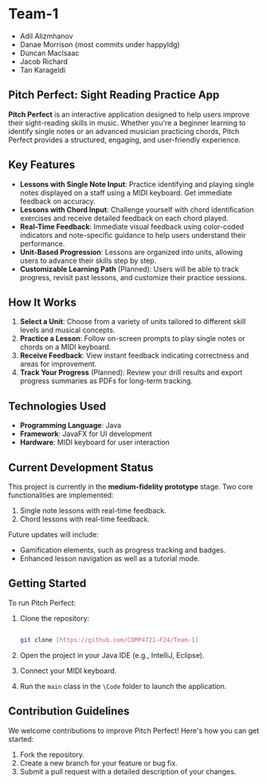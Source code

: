 # Team-1

- Adil Alizmhanov
- Danae Morrison (most commits under happyldg)
- Duncan MacIsaac
- Jacob Richard
- Tan Karageldi

## Pitch Perfect: Sight Reading Practice App

**Pitch Perfect** is an interactive application designed to help users improve their sight-reading skills in music. Whether you're a beginner learning to identify single notes or an advanced musician practicing chords, Pitch Perfect provides a structured, engaging, and user-friendly experience.

## Key Features

- **Lessons with Single Note Input**: Practice identifying and playing single notes displayed on a staff using a MIDI keyboard. Get immediate feedback on accuracy.
- **Lessons with Chord Input**: Challenge yourself with chord identification exercises and receive detailed feedback on each chord played.
- **Real-Time Feedback**: Immediate visual feedback using color-coded indicators and note-specific guidance to help users understand their performance.
- **Unit-Based Progression**: Lessons are organized into units, allowing users to advance their skills step by step.
- **Customizable Learning Path** (Planned): Users will be able to track progress, revisit past lessons, and customize their practice sessions.

## How It Works

1. **Select a Unit**: Choose from a variety of units tailored to different skill levels and musical concepts.
2. **Practice a Lesson**: Follow on-screen prompts to play single notes or chords on a MIDI keyboard.
3. **Receive Feedback**: View instant feedback indicating correctness and areas for improvement.
4. **Track Your Progress** (Planned): Review your drill results and export progress summaries as PDFs for long-term tracking.

## Technologies Used

- **Programming Language**: Java
- **Framework**: JavaFX for UI development
- **Hardware**: MIDI keyboard for user interaction

## Current Development Status

This project is currently in the **medium-fidelity prototype** stage. Two core functionalities are implemented:

1. Single note lessons with real-time feedback.
2. Chord lessons with real-time feedback.

Future updates will include:

- Gamification elements, such as progress tracking and badges.
- Enhanced lesson navigation as well as a tutorial mode.

## Getting Started

To run Pitch Perfect:

1. Clone the repository:

   ```bash

   git clone [https://github.com/COMP4721-F24/Team-1]
   ```

2. Open the project in your Java IDE (e.g., IntelliJ, Eclipse).
3. Connect your MIDI keyboard.
4. Run the `main` class in the `\Code` folder to launch the application.

## Contribution Guidelines

We welcome contributions to improve Pitch Perfect! Here's how you can get started:

1. Fork the repository.
2. Create a new branch for your feature or bug fix.
3. Submit a pull request with a detailed description of your changes.
